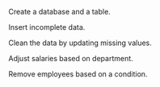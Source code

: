 Create a database and a table.

Insert incomplete data.

Clean the data by updating missing values.

Adjust salaries based on department.

Remove employees based on a condition.
